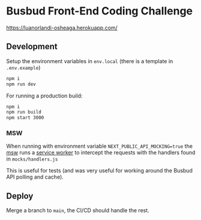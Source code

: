 # Busbud Front-End Coding Challenge

https://luanorlandi-osheaga.herokuapp.com/

## Development

Setup the environment variables in `env.local` (there is a template in `.env.example`)

```bash
npm i
npm run dev
```

For running a production build:

```bash
npm i
npm run build
npm start 3000
```

### MSW

When running with environment variable `NEXT_PUBLIC_API_MOCKING=true` the [msw](https://github.com/mswjs/msw) runs a [service worker](https://developers.google.com/web/fundamentals/primers/service-workers) to intercept the requests with the handlers found in `mocks/handlers.js`

This is useful for tests (and was very useful for working around the Busbud API polling and cache).

## Deploy

Merge a branch to `main`, the CI/CD should handle the rest.
